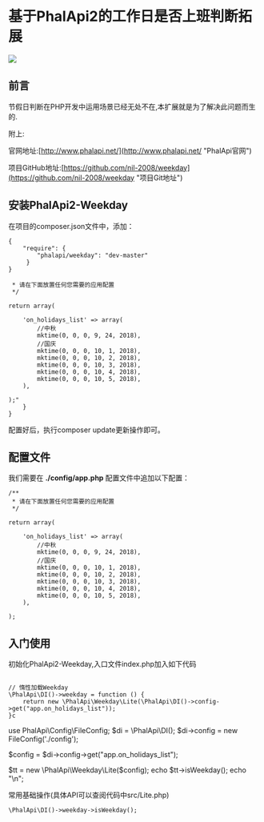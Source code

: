 
# 基于PhalApi2的工作日是否上班判断拓展

![](http://webtools.qiniudn.com/master-LOGO-20150410_50.jpg)

## 前言

节假日判断在PHP开发中运用场景已经无处不在,本扩展就是为了解决此问题而生的.

附上:

官网地址:[http://www.phalapi.net/](http://www.phalapi.net/ "PhalApi官网")

项目GitHub地址:[https://github.com/nil-2008/weekday](https://github.com/nil-2008/weekday "项目Git地址")


## 安装PhalApi2-Weekday

在项目的composer.json文件中，添加：

```
{
    "require": {
        "phalapi/weekday": "dev-master"
     }
}
```

```
 * 请在下面放置任何您需要的应用配置
 */

return array(

    'on_holidays_list' => array(
        //中秋
        mktime(0, 0, 0, 9, 24, 2018),
        //国庆
        mktime(0, 0, 0, 10, 1, 2018),
        mktime(0, 0, 0, 10, 2, 2018),
        mktime(0, 0, 0, 10, 3, 2018),
        mktime(0, 0, 0, 10, 4, 2018),
        mktime(0, 0, 0, 10, 5, 2018),
    ),

);"
    }
}
```

配置好后，执行composer update更新操作即可。

## 配置文件
我们需要在 **./config/app.php** 配置文件中追加以下配置：

```
/**
 * 请在下面放置任何您需要的应用配置
 */

return array(

    'on_holidays_list' => array(
        //中秋
        mktime(0, 0, 0, 9, 24, 2018),
        //国庆
        mktime(0, 0, 0, 10, 1, 2018),
        mktime(0, 0, 0, 10, 2, 2018),
        mktime(0, 0, 0, 10, 3, 2018),
        mktime(0, 0, 0, 10, 4, 2018),
        mktime(0, 0, 0, 10, 5, 2018),
    ),

);
```

## 入门使用

初始化PhalApi2-Weekday,入口文件index.php加入如下代码

```

// 惰性加载Weekday
\PhalApi\DI()->weekday = function () {
    return new \PhalApi\Weekday\Lite(\PhalApi\DI()->config->get("app.on_holidays_list"));
}c

```

use PhalApi\Config\FileConfig;
$di         = \PhalApi\DI();
$di->config = new FileConfig('./config');

$config = $di->config->get("app.on_holidays_list");

$tt = new \PhalApi\Weekday\Lite($config);
echo $tt->isWeekday();
echo "\n";


常用基础操作(具体API可以查阅代码中src/Lite.php)

```
\PhalApi\DI()->weekday->isWeekday();
```